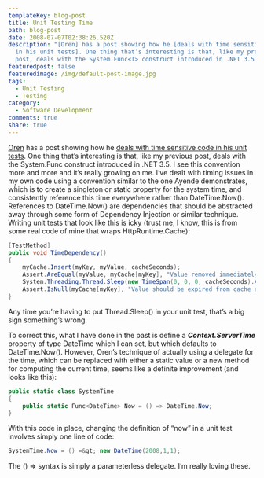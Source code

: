 ```yaml
---
templateKey: blog-post
title: Unit Testing Time
path: blog-post
date: 2008-07-07T02:38:26.520Z
description: "[Oren] has a post showing how he [deals with time sensitive code
  in his unit tests]. One thing that’s interesting is that, like my previous
  post, deals with the System.Func<T> construct introduced in .NET 3.5."
featuredpost: false
featuredimage: /img/default-post-image.jpg
tags:
  - Unit Testing
  - Testing
category:
  - Software Development
comments: true
share: true
---
```


[Oren](http://ayende.com/) has a post showing how he [deals with time sensitive code in his unit tests](http://ayende.com/Blog/archive/2008/07/07/Dealing-with-time-in-tests.aspx). One thing that’s interesting is that, like my previous post, deals with the System.Func<T> construct introduced in .NET 3.5. I see this convention more and more and it’s really growing on me. I’ve dealt with timing issues in my own code using a convention similar to the one Ayende demonstrates, which is to create a singleton or static property for the system time, and consistently reference this time everywhere rather than DateTime.Now(). References to DateTime.Now() are dependencies that should be abstracted away through some form of Dependency Injection or similar technique. Writing unit tests that look like this is icky (trust me, I know, this is from some real code of mine that wraps HttpRuntime.Cache):

```csharp
[TestMethod]
public void TimeDependency()
{
    myCache.Insert(myKey, myValue, cacheSeconds);
    Assert.AreEqual(myValue, myCache[myKey], "Value removed immediately - should still be there.");
    System.Threading.Thread.Sleep(new TimeSpan(0, 0, 0, cacheSeconds).Add(TimeSpan.FromMilliseconds(500)));
    Assert.IsNull(myCache[myKey], "Value should be expired from cache at this point.");
}
```

Any time you’re having to put Thread.Sleep() in your unit test, that’s a big sign something’s wrong.

To correct this, what I have done in the past is define a ***Context.ServerTime*** property of type DateTime which I can set, but which defaults to DateTime.Now(). However, Oren’s technique of actually using a delegate for the time, which can be replaced with either a static value or a new method for computing the current time, seems like a definite improvement (and looks like this):

```csharp
public static class SystemTime 
{
    public static Func<DateTime> Now = () => DateTime.Now; 
}
```

With this code in place, changing the definition of “now” in a unit test involves simply one line of code:

```csharp
SystemTime.Now = () =&gt; new DateTime(2008,1,1);
```

The () => syntax is simply a parameterless delegate. I’m really loving these.
